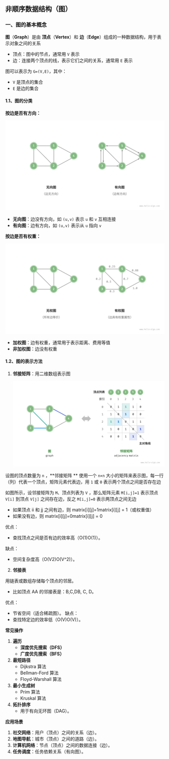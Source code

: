 ## 非顺序数据结构（图）

### 一、图的基本概念

**图**（**Graph**）是由 **顶点**（**Vertex**）和 **边**（**Edge**）组成的一种数据结构，用于表示对象之间的关系

- 顶点：图中的节点，通常用 `V` 表示
- 边：连接两个顶点的线，表示它们之间的关系，通常用 `E` 表示

图可以表示为 `G=(V,E)`，其中：

- `V` 是顶点的集合
- `E` 是边的集合

#### 1.1、图的分类

**按边是否有方向：**

<img src="https://raw.githubusercontent.com/wanglufei561/picture_repo/master/assets/202412221810254.png" alt="有向图与无向图" style="zoom:50%;" />

- **无向图**：边没有方向，如 `(u,v)` 表示 `u` 和 `v` 互相连接
- **有向图**：边有方向，如 `(u,v)` 表示从 `u` 指向 `v`

**按边是否有权重：**

<img src="https://raw.githubusercontent.com/wanglufei561/picture_repo/master/assets/202412221811552.png" alt="有权图与无权图" style="zoom:50%;" />

- **加权图**：边有权重，通常用于表示距离、费用等值
- **非加权图**：边没有权重

#### 1.2、图的表示方法

1. **邻接矩阵**：用二维数组表示图

   <img src="https://raw.githubusercontent.com/wanglufei561/picture_repo/master/assets/202412221814393.png" alt="图的邻接矩阵表示" style="zoom:50%;" />

设图的顶点数量为 `n` ，**邻接矩阵 ** 使用一个 `n×n` 大小的矩阵来表示图，每一行（列）代表一个顶点，矩阵元素代表边，用 `1` 或 `0` 表示两个顶点之间是否存在边

如图所示，设邻接矩阵为 `M`、顶点列表为 `V` ，那么矩阵元素 `M[i,j]=1` 表示顶点 `V[i]` 到顶点 `V[j]` 之间存在边，反之 `M[i,j]=0` 表示两顶点之间无边

- 如果顶点 ii 和 jj 之间有边，则 matrix[i][j]=1matrix[i][j] = 1（或权重值）
- 如果没有边，则 matrix[i][j]=0matrix[i][j] = 0

优点：

- 查找顶点之间是否有边的效率高（O(1)O(1)）。

 缺点：

- 空间复杂度高（O(V2)O(V^2)）。

2. **邻接表**

用链表或数组存储每个顶点的邻居。

- 比如顶点 AA 的邻接表是：B,C,DB, C, D。

优点：

- 节省空间（适合稀疏图）。 缺点：
- 查找特定边的效率低（O(V)O(V)）。

**常见操作**

1. **遍历**
   - **深度优先搜索（DFS）**
   - **广度优先搜索（BFS）**
2. **最短路径**
   - Dijkstra 算法
   - Bellman-Ford 算法
   - Floyd-Warshall 算法
3. **最小生成树**
   - Prim 算法
   - Kruskal 算法
4. **拓扑排序**
   - 用于有向无环图（DAG）。

**应用场景**

1. **社交网络**：用户（顶点）之间的关系（边）。
2. **地图导航**：城市（顶点）之间的道路（边）。
3. **计算机网络**：节点（顶点）之间的数据连接（边）。
4. **任务调度**：任务依赖关系（有向图）。


